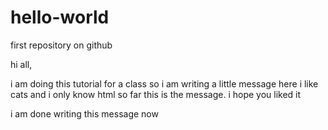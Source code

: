 # hello-world
first repository on github

hi all,

i am doing this tutorial for a class so i am writing a little message here
i like cats and i only know html so far
this is the message. i hope you liked it 

i am done writing this message now
